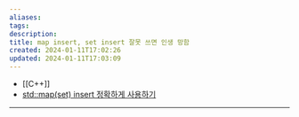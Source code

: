 ```yaml
---
aliases: 
tags: 
description:
title: map insert, set insert 잘못 쓰면 인생 망함
created: 2024-01-11T17:02:26
updated: 2024-01-11T17:03:09
---
```

- [[C++]]  
- [std\:\:map\(set\) insert 정확하게 사용하기](https://yonmy.com/archives/9)
---
